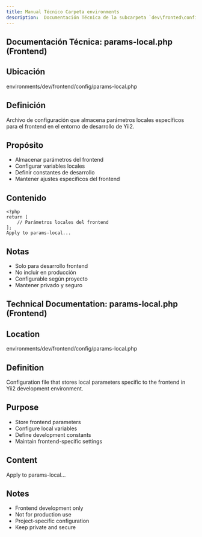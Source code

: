 ```yaml
---
title: Manual Técnico Carpeta environments
description:  Documentación Técnica de la subcarpeta `dev\fronted\config`
---
```


## Documentación Técnica: params-local.php (Frontend)

## Ubicación
environments/dev/frontend/config/params-local.php

## Definición
Archivo de configuración que almacena parámetros locales específicos para el frontend en el entorno de desarrollo de Yii2.

## Propósito
- Almacenar parámetros del frontend
- Configurar variables locales
- Definir constantes de desarrollo
- Mantener ajustes específicos del frontend

## Contenido
```
<?php
return [
    // Parámetros locales del frontend
];
Apply to params-local...
```

## Notas
- Solo para desarrollo frontend
- No incluir en producción
- Configurable según proyecto
- Mantener privado y seguro

## Technical Documentation: params-local.php (Frontend)

## Location
environments/dev/frontend/config/params-local.php

## Definition
Configuration file that stores local parameters specific to the frontend in Yii2 development environment.

## Purpose
- Store frontend parameters
- Configure local variables
- Define development constants
- Maintain frontend-specific settings

## Content
Apply to params-local...

## Notes
- Frontend development only
- Not for production use
- Project-specific configuration
- Keep private and secure



